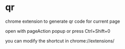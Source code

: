 # qr
chrome extension to generate qr code for current page

open with pageAction popup or press Ctrl+Shift+0

you can modify the shortcut in chrome://extensions/
